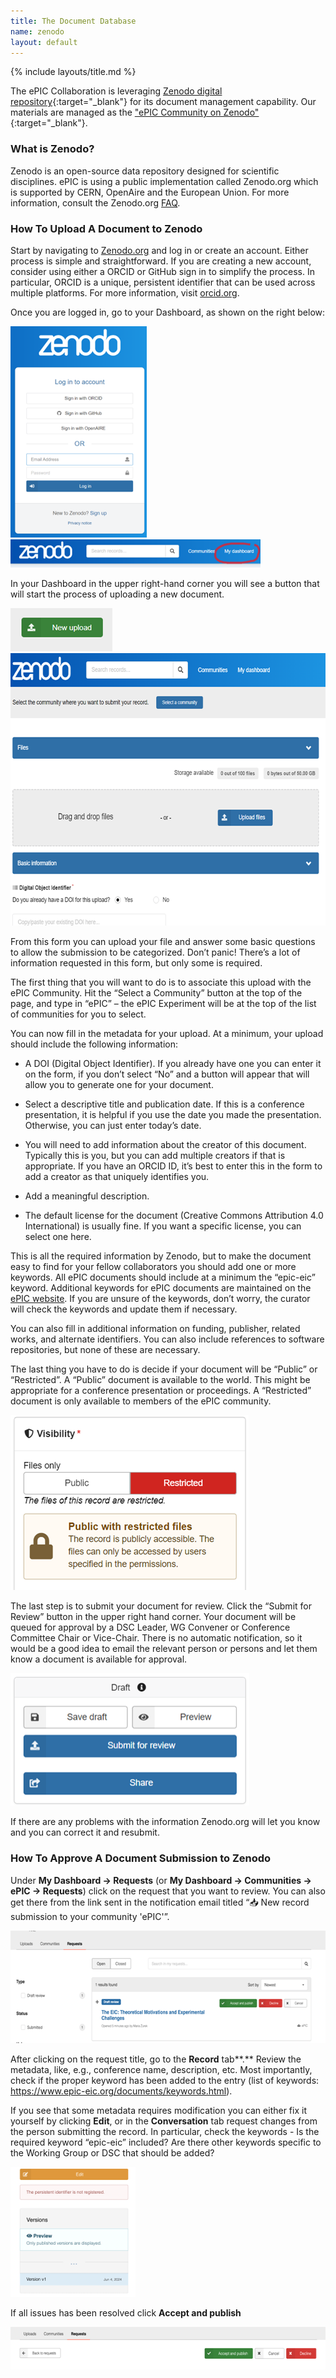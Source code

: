 ```yaml
---
title: The Document Database
name: zenodo
layout: default
---
```

{% include layouts/title.md %}

The ePIC Collaboration is leveraging [Zenodo digital repository](https://zenodo.org/){:target="_blank"}
for its document management capability. Our materials are managed as the
["ePIC Community on Zenodo"](https://zenodo.org/communities/epic/){:target="_blank"}.

### What is Zenodo?

Zenodo is an open-source data repository designed for scientific
disciplines. ePIC is using a public implementation called Zenodo.org
which is supported by CERN, OpenAire and the European Union. For more
information, consult the Zenodo.org [<span
class="underline">FAQ</span>](https://help.zenodo.org/faq/).

### How To Upload A Document to Zenodo

Start by navigating to [<span
class="underline">Zenodo.org</span>](http://zenodo.org) and log in or
create an account. Either process is simple and straightforward. If you
are creating a new account, consider using either a ORCID or GitHub sign
in to simplify the process. In particular, ORCID is a unique, persistent
identifier that can be used across multiple platforms. For more
information, visit [<span
class="underline">orcid.org</span>](https://info.orcid.org/what-is-orcid/).

Once you are logged in, go to your Dashboard, as shown on the right
below:

<img src="/assets/images/zenodo/ZenodoLogin.png" style="width:2.2708in;height:3.51667in" />

<img src="/assets/images/zenodo/ZenodoDashboardLink.png" style="width:4.17161in;height:0.47064in" />

In your Dashboard in the upper right-hand corner you will see a button
that will start the process of uploading a new document.

<img src="/assets/images/zenodo/NewUpload.png" style="width:1.7in;height:0.71667in" />

<img src="/assets/images/zenodo/NewUploadForm.png" style="width:6.49167in;height:4.54167in" />

From this form you can upload your file and answer some basic questions
to allow the submission to be categorized. Don’t panic! There’s a lot of
information requested in this form, but only some is required.

The first thing that you will want to do is to associate this upload
with the ePIC Community. Hit the “Select a Community” button at the top
of the page, and type in “ePIC” – the ePIC Experiment will be at the top
of the list of communities for you to select.

You can now fill in the metadata for your upload. At a minimum, your
upload should include the following information:

-   A DOI (Digital Object Identifier). If you already have one you can enter it on the form, if you don’t select “No” and a button will appear that will allow you to generate one for your document.

-   Select a descriptive title and publication date. If this is a conference presentation, it is helpful if you use the date you made the presentation. Otherwise, you can just enter today’s date.

-   You will need to add information about the creator of this document. Typically this is you, but you can add multiple creators if that is appropriate. If you have an ORCID ID, it’s best to enter this in the form to add a creator as that uniquely identifies you.

-   Add a meaningful description.

-   The default license for the document (Creative Commons Attribution 4.0 International) is usually fine. If you want a specific license, you can select one here.

This is all the required information by Zenodo, but to make the document
easy to find for your fellow collaborators you should add one or more
keywords. All ePIC documents should include at a minimum the “epic-eic”
keyword. Additional keywords for ePIC documents are maintained on the
[<span class="underline">ePIC
website</span>](https://www.epic-eic.org/documents/keywords.html). If
you are unsure of the keywords, don’t worry, the curator will check the
keywords and update them if necessary.

You can also fill in additional information on funding, publisher,
related works, and alternate identifiers. You can also include
references to software repositories, but none of these are necessary.

The last thing you have to do is decide if your document will be
“Public” or “Restricted”. A “Public” document is available to the world.
This might be appropriate for a conference presentation or proceedings.
A “Restricted” document is only available to members of the ePIC
community.  
  
<img src="/assets/images/zenodo/Visibility.png" style="width:3.96667in;height:2.91667in" />

The last step is to submit your document for review. Click the “Submit
for Review” button in the upper right hand corner. Your document will be
queued for approval by a DSC Leader, WG Convener or Conference Committee
Chair or Vice-Chair. There is no automatic notification, so it would be
a good idea to email the relevant person or persons and let them know a
document is available for approval.

<img src="/assets/images/zenodo/SubmitForReview.png" style="width:3.975in;height:2.21667in" />

If there are any problems with the information Zenodo.org will let you
know and you can correct it and resubmit.

### How To Approve A Document Submission to Zenodo

Under **My Dashboard -&gt; Requests** (or **My Dashboard -&gt;
Communities -&gt; ePIC -&gt; Requests**) click on the request that you
want to review. You can also get there from the link sent in the
notification email titled “📥 New record submission to your community
'ePIC'”.

<img src="/assets/images/zenodo/NewSubmission.png" style="width:6.5in;height:1.875in" />

After clicking on the request title, go to the **Record** tab**.**
Review the metadata, like, e.g., conference name, description, etc. Most
importantly, check if the proper keyword has been added to the entry
(list of keywords: [<span
class="underline">https://www.epic-eic.org/documents/keywords.html</span>](https://www.epic-eic.org/documents/keywords.html)).

If you see that some metadata requires modification you can either fix
it yourself by clicking **Edit**, or in the **Conversation** tab request
changes from the person submitting the record. In particular, check the
keywords - Is the required keyword “epic-eic” included? Are there other
keywords specific to the Working Group or DSC that should be added?

<img src="/assets/images/zenodo/EditSubmission.png" style="width:2.08854in;height:2.17142in" />

If all issues has been resolved click **Accept and publish**

<img src="/assets/images/zenodo/AcceptAndPublish.png" style="width:6.5in;height:0.72222in" />
